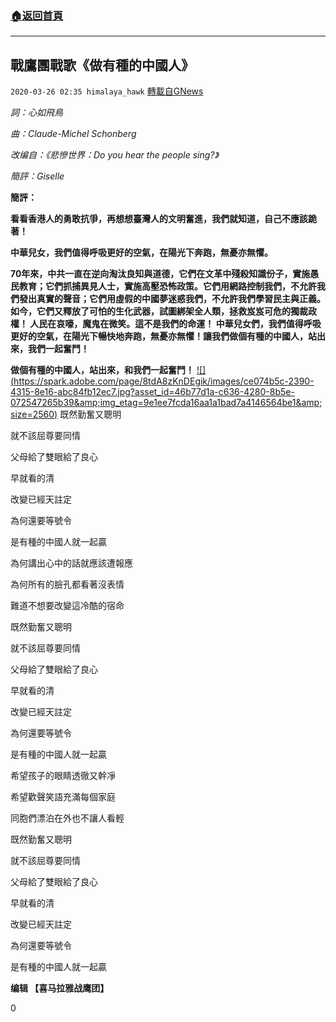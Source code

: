 ###  [:house:返回首頁](https://github.com/ourhimalayas/txt)
---

## 戰鷹團戰歌《做有種的中國人》
`2020-03-26 02:35 himalaya_hawk` [轉載自GNews](https://gnews.org/zh-hant/153235/)

*詞：心如飛鳥*

*曲：Claude-Michel Schonberg*

*改编自：《悲慘世界：Do you hear the people sing?》*

*簡評：Giselle*

**簡評：**

**看看香港人的勇敢抗爭，再想想臺灣人的文明奮進，我們就知道，自己不應該跪著！**

**中華兒女，我們值得呼吸更好的空氣，在陽光下奔跑，無憂亦無懼。**

**70年來，中共一直在逆向淘汰良知與道德，它們在文革中殘殺知識份子，實施愚民教育；它們抓捕異見人士，實施高壓恐怖政策。它們用網路控制我們，不允許我們發出真實的聲音；它們用虛假的中國夢迷惑我們，不允許我們學習民主與正義。 如今，它們又釋放了可怕的生化武器，試圖綁架全人類，拯救岌岌可危的獨裁政權！ 人民在哀嚎，魔鬼在微笑。這不是我們的命運！ 中華兒女們，我們值得呼吸更好的空氣，在陽光下暢快地奔跑，無憂亦無懼！讓我們做個有種的中國人，站出來，我們一起奮鬥！**

**做個有種的中國人，站出來，和我們一起奮鬥！**
[!\[\](https://spark.adobe.com/page/8tdA8zKnDEgik/images/ce074b5c-2390-4315-8e16-abc84fb12ec7.jpg?asset_id=46b77d1a-c636-4280-8b5e-072547265b39&amp;img_etag=9e1ee7fcda16aa1a1bad7a4146564be1&amp;size=2560)](https://spark.adobe.com/page/8tdA8zKnDEgik/images/ce074b5c-2390-4315-8e16-abc84fb12ec7.jpg?asset_id=46b77d1a-c636-4280-8b5e-072547265b39&amp;img_etag=9e1ee7fcda16aa1a1bad7a4146564be1&amp;size=1024)
既然勤奮又聰明

就不該屈尊要同情

父母給了雙眼給了良心

早就看的清

改變已經天註定

為何還要等號令

是有種的中國人就一起贏

為何講出心中的話就應該遭報應

為何所有的臉孔都看著沒表情

難道不想要改變這冷酷的宿命

既然勤奮又聰明

就不該屈尊要同情

父母給了雙眼給了良心

早就看的清

改變已經天註定

為何還要等號令

是有種的中國人就一起贏

希望孩子的眼睛透徹又幹凈

希望歡聲笑語充滿每個家庭

同胞們漂泊在外也不讓人看輕

既然勤奮又聰明

就不該屈尊要同情

父母給了雙眼給了良心

早就看的清

改變已經天註定

為何還要等號令

是有種的中國人就一起贏

**编辑 【喜马拉雅战鹰团】**

0
